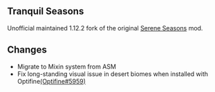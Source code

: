 ## Tranquil Seasons

Unofficial maintained 1.12.2 fork of the original [Serene Seasons](https://github.com/Glitchfiend/SereneSeasons/) mod.

## Changes
- Migrate to Mixin system from ASM
- Fix long-standing visual issue in desert biomes when installed with Optifine[(Optifine#5959)](https://github.com/sp614x/optifine/issues/5959)